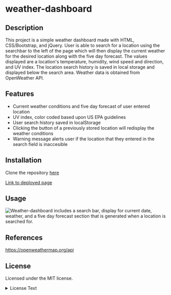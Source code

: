 # weather-dashboard

## Description

This project is a simple weather dashboard made with HTML, CSS/Bootstrap, and jQuery. User is able to search for a location using the searchbar to the left of the page which will then display the current weather for the desired location along with the five day forecast. The values displayed are a location's temperature, humidity, wind speed and direction, and UV index. The location search history is saved in local storage and displayed below the search area. Weather data is obtained from OpenWeather API.

## Features
* Current weather conditions and five day forecast of user entered location
* UV index, color coded based upon US EPA guidelines
* User search history saved in localStorage
* Clicking the button of a previously stored location will redisplay the weather conditions
* Warning message alerts user if the location that they entered in the search field is inaccesible


## Installation

Clone the repository [here](https://github.com/a-donati/weather-dashboard/)

[Link to deployed page](https://a-donati.github.io/weather-dashboard/)

## Usage

 ![Weather-dashboard includes a search bar, display for current date, weather, and a five day forecast section that is generated when a location is searched for.](https://user-images.githubusercontent.com/94128491/152244351-56adb1ca-afa5-4bd0-9e37-c0a2c57df145.png)




## References

https://openweathermap.org/api


## License

Licensed under the MIT license.
<br>
<details>
<summary>License Text</summary>
<br>
MIT License

Copyright (c) 2022 a-donati

Permission is hereby granted, free of charge, to any person obtaining a copy
of this software and associated documentation files (the "Software"), to deal
in the Software without restriction, including without limitation the rights
to use, copy, modify, merge, publish, distribute, sublicense, and/or sell
copies of the Software, and to permit persons to whom the Software is
furnished to do so, subject to the following conditions:

The above copyright notice and this permission notice shall be included in all
copies or substantial portions of the Software.

THE SOFTWARE IS PROVIDED "AS IS", WITHOUT WARRANTY OF ANY KIND, EXPRESS OR
IMPLIED, INCLUDING BUT NOT LIMITED TO THE WARRANTIES OF MERCHANTABILITY,
FITNESS FOR A PARTICULAR PURPOSE AND NONINFRINGEMENT. IN NO EVENT SHALL THE
AUTHORS OR COPYRIGHT HOLDERS BE LIABLE FOR ANY CLAIM, DAMAGES OR OTHER
LIABILITY, WHETHER IN AN ACTION OF CONTRACT, TORT OR OTHERWISE, ARISING FROM,
OUT OF OR IN CONNECTION WITH THE SOFTWARE OR THE USE OR OTHER DEALINGS IN THE
SOFTWARE.

</details>